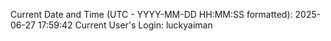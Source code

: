 Current Date and Time (UTC - YYYY-MM-DD HH:MM:SS formatted): 2025-06-27 17:59:42
Current User's Login: luckyaiman
